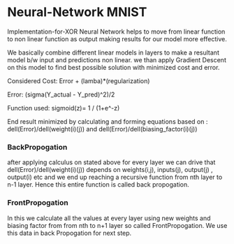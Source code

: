 # Neural-Network MNIST
Implementation-for-XOR
Neural Network helps to move from linear function to non linear function as output making results for our model more effective.

We basically combine different linear models in layers to make a resultant model b/w input and predictions non linear.
we than apply Gradient Descent on this model to find best possible solution with minimized cost and error.

Considered Cost: Error + (lamba)*(regularization)                                                                                                                                  

Error: (sigma(Y_actual - Y_pred)^2)/2

Function used: sigmoid(z)= 1 / (1+e^-z)


End result minimized by calculating and forming equations based on : dell(Error)/dell(weight(i)(j))  and  dell(Error)/dell(biasing_factor(i)(j))

### BackPropogation
after applying calculus on stated above for every layer we can drive that  dell(Error)/dell(weight(i)(j)) depends on weights(i,j), inputs(j), output(j) , output(i) etc and we end up reaching a recursive function from nth layer to n-1 layer. Hence this entire function is called back propogation. 

### FrontPropogation
In this we calculate all the values at every layer using new weights and biasing factor from from nth to n+1 layer so called FrontPropogation. We use this data in back Propogation for next step.
